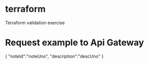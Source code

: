# terraform
Terraform validation exercise


# Request example to Api Gateway
{
    "noteId":"noteUno",
    "description":"descUno"
}

